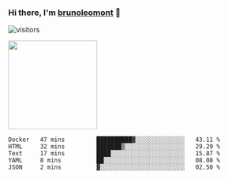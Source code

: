 ### Hi there, I'm [brunoleomont](https://www.linkedin.com/in/brunoleomont/) 👋

![visitors](https://visitor-badge.glitch.me/badge?page_id=page.id)

<img height="180em" src="https://github-readme-stats.vercel.app/api?username=brunoleomont&show_icons=true&hide_border=true&&count_private=true&include_all_commits=true" />

<!--START_SECTION:waka-->
```text
Docker   47 mins         ██████████▓░░░░░░░░░░░░░░   43.11 % 
HTML     32 mins         ███████▒░░░░░░░░░░░░░░░░░   29.29 % 
Text     17 mins         ████░░░░░░░░░░░░░░░░░░░░░   15.87 % 
YAML     8 mins          ██░░░░░░░░░░░░░░░░░░░░░░░   08.08 % 
JSON     2 mins          ▓░░░░░░░░░░░░░░░░░░░░░░░░   02.50 % 
```
<!--END_SECTION:waka-->

<!--
**brunoleomont/brunoleomont** is a ✨ _special_ ✨ repository because its `README.md` (this file) appears on your GitHub profile.

Here are some ideas to get you started:

- 🔭 I’m currently working on ...
- 🌱 I’m currently learning ...
- 👯 I’m looking to collaborate on ...
- 🤔 I’m looking for help with ...
- 💬 Ask me about ...
- 📫 How to reach me: ...
- 😄 Pronouns: ...
- ⚡ Fun fact: ...
-->
